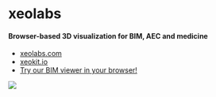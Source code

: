 # xeolabs

#### Browser-based 3D visualization for BIM, AEC and medicine

* [xeolabs.com](https://xeolabs.com)
* [xeokit.io](https://xeokit.io)
* [Try our BIM viewer in your browser!](https://xeokit.github.io/xeokit-bim-viewer/app/index.html?projectId=OTCConferenceCenter&tab=storeys)


[![](http://xeokit.io/img/xeokit-viewer.png)](https://xeokit.github.io/xeokit-bim-viewer/app/index.html?projectId=OTCConferenceCenter&tab=storeys)


